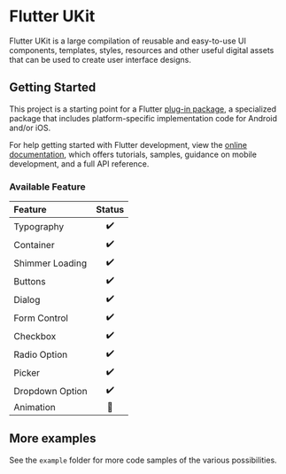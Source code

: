 # Flutter UKit

Flutter UKit is a large compilation of reusable and easy-to-use UI components, templates, styles, resources and other useful digital assets that can be used to create user interface designs.

## Getting Started

This project is a starting point for a Flutter
[plug-in package](https://flutter.dev/developing-packages/),
a specialized package that includes platform-specific implementation code for
Android and/or iOS.

For help getting started with Flutter development, view the
[online documentation](https://flutter.dev/docs), which offers tutorials,
samples, guidance on mobile development, and a full API reference.


### Available Feature
| Feature                | Status|
| :---                   | :---: |
| Typography             |   ✔️   |
| Container              |   ✔️   |
| Shimmer Loading        |   ✔️   |
| Buttons                |   ✔️   |
| Dialog                 |   ✔️   |
| Form Control           |   ✔️   |
| Checkbox               |   ✔️   |
| Radio Option           |   ✔️   |
| Picker                 |   ✔️   |
| Dropdown Option        |   ✔️   |
| Animation              |   🚧  |

## More examples
See the `example` folder for more code samples of the various possibilities.
